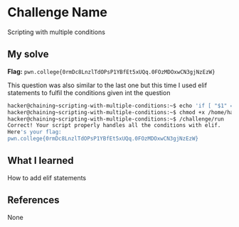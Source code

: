 # Challenge Name
Scripting with multiple conditions

## My solve
**Flag:** `pwn.college{0rmDc8LnzlTdOPsP1YBfEt5xUQq.0FOzMDOxwCN3gjNzEzW}`

This question was also similar to the last one but this time I used elif statements to fulfil the conditions given int the question
```bash
hacker@chaining~scripting-with-multiple-conditions:~$ echo 'if [ "$1" == "hack" ]; then echo "the planet"; elif [ "$1" == "pwn" ]; then echo "college"; elif [ "$1" == "learn" ]; then echo "linux"; else echo "unknown"; fi' > /home/hacker/solve.sh
hacker@chaining~scripting-with-multiple-conditions:~$ chmod +x /home/hacker/solve.sh
hacker@chaining~scripting-with-multiple-conditions:~$ /challenge/run
Correct! Your script properly handles all the conditions with elif.
Here's your flag:
pwn.college{0rmDc8LnzlTdOPsP1YBfEt5xUQq.0FOzMDOxwCN3gjNzEzW}
```

## What I learned
How to add elif statements

## References 
None
